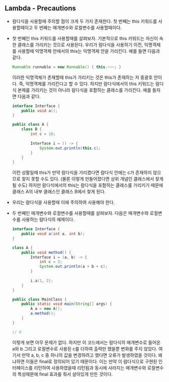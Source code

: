 ## Lambda - Precautions

- 람다식을 사용할때 주의할 점이 크게 두 가지 존재한다.
  첫 번째는 this 키워드를 사용할때이고 두 번째는 매개변수와 로컬변수를 사용할때이다.

- 첫 번째인 this 키워드를 사용할때를 살펴보자.
  기본적으로 this 키워드는 자신이 속한 클래스를 가리키는 것으로 사용된다.
  우리가 람다식을 사용하기 이전, 익명객체를 사용할때 익명객체 안에서의 this는
  익명객체 안을 가리킨다.
  예를 들면 다음과 같다.

  ```java
  Runnable runnable = new Runnable() { this.~~~; }
  ```

  이러한 익명객체가 존재할때 this가 가리키는 것은 this가 존재하는 저 중괄호 안이다.
  즉, 익명객체를 가리킨다고 할 수 있다.
  하지만 람다식에서의 this 키워드는 람다식 본체를 가리키는 것이 아니라
  람다식을 포함하는 클래스를 가리킨다.
  예를 들자면 다음과 같다.

  ```java
  interface Interface {
      public void a();
  }
  
  public class A {
      class B {
          int c = 10;
  		
          Interface i = () -> {
              System.out.println(this.c);
          }
      }
  }
  ```

  이런 상활일때 this가 만약 람다식을 가리켰다면 람다식 안에는 c가 존재하지 않으므로
  찾지 못할 수도 있다. (물론 이렇게 만들어졌다면 상위 개념인 클래스에서 찾게 될 수도)
  하지만 람다식에서의 this는 람다식을 포함하는 클래스를 가리키기 때문에
  클래스 A의 내부 클래스인 클래스 B에서 찾게 된다.

- 우리는 람다식을 사용할때 이에 주의하여 사용해야 한다.



- 두 번째인 매개변수와 로컬변수를 사용할때를 살펴보자.
  다음은 매개변수와 로컬변수를 사용하는 람다식의 예제이다.

  ```java
  interface Interface {
      public void a(int a, int b);
  }
  
  class A {
      public void method() {
          Interface i = (a, b) -> {
              int c = 3;
              System.out.println(a + b + c);
          }
          
          i.a(1, 2);
      }
  }
  
  public class MainClass {
      public static void main(String[] args) {
          A a = new A();
          a.method();
      }
  }
  
  // 6
  ```

  이렇게 보면 아무 문제가 없다.
  하지만 이 코드에서는 람다식의 매개변수로 들어온 a와 b 그리고 로컬변수로 사용된 c를 더하여
  출력만 했을뿐 변화를 주지 않았다.
  여기서 만약 a, b, c 중 하나의 값을 변경하려고 했다면 오류가 발생하였을 것이다.
  왜냐하면 이들은 final로 정의되어 있기 때문이다.
  이는 만약 이 람다식으로 구현된 인터페이스를 리턴하여 사용하였을때 리턴됨과 동시에 사라지는
  매개변수와 로컬변수의 특성때문에 final 효과를 줘서 살아있게 만든 것이다.